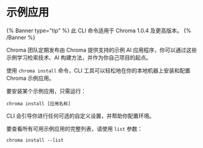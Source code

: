 # 示例应用

{% Banner type="tip" %}
此 CLI 命令适用于 Chroma 1.0.4 及更高版本。
{% /Banner %}

Chroma 团队定期发布由 Chroma 提供支持的示例 AI 应用程序，你可以通过这些示例学习检索技术、AI 构建方法，并作为你自己项目的起点。

使用 `chroma install` 命令，CLI 工具可以轻松地在你的本地机器上安装和配置 Chroma 示例应用。

要安装某个示例应用，只需运行：

```terminal
chroma install [应用名称]
```

CLI 会引导你进行任何可选的自定义设置，并帮助你配置环境。

要查看所有可用示例应用的完整列表，请使用 `list` 参数：

```terminal
chroma install --list
```